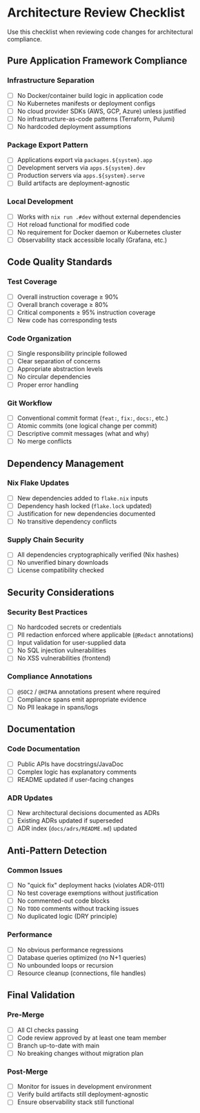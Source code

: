 # Architecture Review Checklist

Use this checklist when reviewing code changes for architectural compliance.

## Pure Application Framework Compliance

### Infrastructure Separation
- [ ] No Docker/container build logic in application code
- [ ] No Kubernetes manifests or deployment configs
- [ ] No cloud provider SDKs (AWS, GCP, Azure) unless justified
- [ ] No infrastructure-as-code patterns (Terraform, Pulumi)
- [ ] No hardcoded deployment assumptions

### Package Export Pattern
- [ ] Applications export via `packages.${system}.app`
- [ ] Development servers via `apps.${system}.dev`
- [ ] Production servers via `apps.${system}.serve`
- [ ] Build artifacts are deployment-agnostic

### Local Development
- [ ] Works with `nix run .#dev` without external dependencies
- [ ] Hot reload functional for modified code
- [ ] No requirement for Docker daemon or Kubernetes cluster
- [ ] Observability stack accessible locally (Grafana, etc.)

## Code Quality Standards

### Test Coverage
- [ ] Overall instruction coverage ≥ 90%
- [ ] Overall branch coverage ≥ 80%
- [ ] Critical components ≥ 95% instruction coverage
- [ ] New code has corresponding tests

### Code Organization
- [ ] Single responsibility principle followed
- [ ] Clear separation of concerns
- [ ] Appropriate abstraction levels
- [ ] No circular dependencies
- [ ] Proper error handling

### Git Workflow
- [ ] Conventional commit format (`feat:`, `fix:`, `docs:`, etc.)
- [ ] Atomic commits (one logical change per commit)
- [ ] Descriptive commit messages (what and why)
- [ ] No merge conflicts

## Dependency Management

### Nix Flake Updates
- [ ] New dependencies added to `flake.nix` inputs
- [ ] Dependency hash locked (`flake.lock` updated)
- [ ] Justification for new dependencies documented
- [ ] No transitive dependency conflicts

### Supply Chain Security
- [ ] All dependencies cryptographically verified (Nix hashes)
- [ ] No unverified binary downloads
- [ ] License compatibility checked

## Security Considerations

### Security Best Practices
- [ ] No hardcoded secrets or credentials
- [ ] PII redaction enforced where applicable (`@Redact` annotations)
- [ ] Input validation for user-supplied data
- [ ] No SQL injection vulnerabilities
- [ ] No XSS vulnerabilities (frontend)

### Compliance Annotations
- [ ] `@SOC2` / `@HIPAA` annotations present where required
- [ ] Compliance spans emit appropriate evidence
- [ ] No PII leakage in spans/logs

## Documentation

### Code Documentation
- [ ] Public APIs have docstrings/JavaDoc
- [ ] Complex logic has explanatory comments
- [ ] README updated if user-facing changes

### ADR Updates
- [ ] New architectural decisions documented as ADRs
- [ ] Existing ADRs updated if superseded
- [ ] ADR index (`docs/adrs/README.md`) updated

## Anti-Pattern Detection

### Common Issues
- [ ] No "quick fix" deployment hacks (violates ADR-011)
- [ ] No test coverage exemptions without justification
- [ ] No commented-out code blocks
- [ ] No `TODO` comments without tracking issues
- [ ] No duplicated logic (DRY principle)

### Performance
- [ ] No obvious performance regressions
- [ ] Database queries optimized (no N+1 queries)
- [ ] No unbounded loops or recursion
- [ ] Resource cleanup (connections, file handles)

## Final Validation

### Pre-Merge
- [ ] All CI checks passing
- [ ] Code review approved by at least one team member
- [ ] Branch up-to-date with main
- [ ] No breaking changes without migration plan

### Post-Merge
- [ ] Monitor for issues in development environment
- [ ] Verify build artifacts still deployment-agnostic
- [ ] Ensure observability stack still functional
